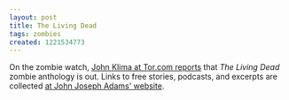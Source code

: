```yaml
---
layout: post
title: The Living Dead
tags: zombies
created: 1221534773
---
```

On the zombie watch, [John Klima at Tor.com reports](http://www.tor.com/index.php?option=com_content&view=blog&id=4942) that *The Living Dead*  zombie anthology is out.  Links to free stories, podcasts, and excerpts are collected [at John Joseph Adams' website](http://www.johnjosephadams.com/the-living-dead/?page_id=5).
